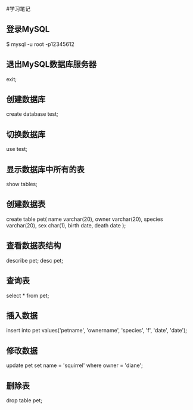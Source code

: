 #学习笔记
## 登录MySQL
$ mysql -u root -p12345612

## 退出MySQL数据库服务器
exit;

## 创建数据库
create database test;

## 切换数据库
use test;

## 显示数据库中所有的表
show tables;

## 创建数据表
create table pet(
  name varchar(20),
  owner varchar(20),
  species varchar(20),
  sex char(1),
  birth date,
  death date
);

## 查看数据表结构
describe pet;
desc pet;

## 查询表
select * from pet;

## 插入数据
insert into pet values('petname', 'ownername', 'species', 'f', 'date', 'date');

## 修改数据
update pet set name = 'squirrel' where owner = 'diane';

## 删除表
drop table pet;





